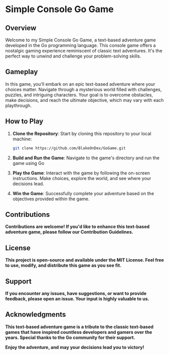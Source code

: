 # Simple Console Go Game

## Overview

Welcome to my Simple Console Go Game, a text-based adventure game developed in the Go programming language. This console game offers a nostalgic gaming experience reminiscent of classic text adventures. It's the perfect way to unwind and challenge your problem-solving skills.

## Gameplay

In this game, you'll embark on an epic text-based adventure where your choices matter. Navigate through a mysterious world filled with challenges, puzzles, and intriguing characters. Your goal is to overcome obstacles, make decisions, and reach the ultimate objective, which may vary with each playthrough.

## How to Play

1. **Clone the Repository**: Start by cloning this repository to your local machine:

   ```bash
   git clone https://github.com/BlakeOnDex/GoGame.git
   ```
2. **Build and Run the Game**: Navigate to the game's directory and run the game using Go

3. **Play the Game**: Interact with the game by following the on-screen instructions. Make choices, explore the world, and see where your decisions lead.

4. **Win the Game**: Successfully complete your adventure based on the objectives provided within the game.


## Contributions
**Contributions are welcome! If you'd like to enhance this text-based adventure game, please follow our Contribution Guidelines.**

## License
**This project is open-source and available under the MIT License. Feel free to use, modify, and distribute this game as you see fit.**

## Support
**If you encounter any issues, have suggestions, or want to provide feedback, please open an issue. Your input is highly valuable to us.**

## Acknowledgments
**This text-based adventure game is a tribute to the classic text-based games that have inspired countless developers and gamers over the years. Special thanks to the Go community for their support.**

**Enjoy the adventure, and may your decisions lead you to victory!**
